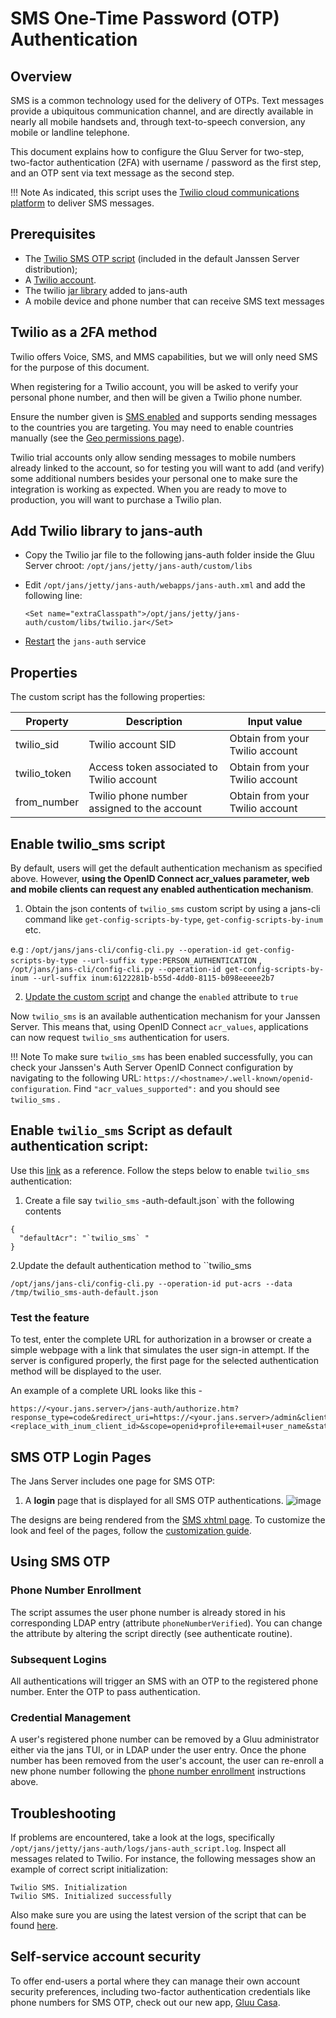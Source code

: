 # SMS One-Time Password (OTP) Authentication

## Overview 
SMS is a common technology used for the delivery of OTPs. Text messages provide a ubiquitous communication channel, and are directly available in nearly all mobile handsets and, through text-to-speech conversion, any mobile or landline telephone. 

This document explains how to configure the Gluu Server for two-step, two-factor authentication (2FA) with username / password as the first step, and an OTP sent via text message as the second step. 

!!! Note
    As indicated, this script uses the [Twilio cloud communications platform](https://www.twilio.com) to deliver SMS messages.     
    
## Prerequisites 

- The [Twilio SMS OTP script](https://github.com/JanssenProject/jans/blob/main/docs/script-catalog/person_authentication/twilio-2fa/twilio2FA.py) (included in the default Janssen Server distribution);   
- A [Twilio account](https://www.twilio.com/).     
- The twilio [jar library](http://search.maven.org/remotecontent?filepath=com/twilio/sdk/twilio/7.17.6/twilio-7.17.6.jar) added to jans-auth
- A mobile device and phone number that can receive SMS text messages
    

## Twilio as a 2FA method

Twilio offers Voice, SMS, and MMS capabilities, but we will only need SMS for the purpose of this document. 

When registering for a Twilio account, you will be asked to verify your personal phone number, and then will be given a Twilio phone number. 

Ensure the number given is [SMS enabled](https://support.twilio.com/hc/en-us/articles/223183068-Twilio-international-phone-number-availability-and-their-capabilities) and supports sending messages to the countries you are targeting. You may need to enable countries manually (see the [Geo permissions page](https://www.twilio.com/console/sms/settings/geo-permissions)).

Twilio trial accounts only allow sending messages to mobile numbers already linked to the account, so for testing you will want to add (and verify) some additional numbers besides your personal one to make sure the integration is working as expected. When you are ready to move to production, you will want to purchase a Twilio plan.

## Add Twilio library to jans-auth

- Copy the Twilio jar file to the following jans-auth folder inside the Gluu Server chroot: `/opt/jans/jetty/jans-auth/custom/libs` 

- Edit `/opt/jans/jetty/jans-auth/webapps/jans-auth.xml` and add the following line:

    ```
    <Set name="extraClasspath">/opt/jans/jetty/jans-auth/custom/libs/twilio.jar</Set>
    ```
    
- [Restart](../../../janssen-server/vm-ops/restarting-services.md#restart) the `jans-auth` service
## Properties

The custom script has the following properties:    

|	Property	|	Description		| Input value     |
|-----------------------|-------------------------------|---------------|
|twilio_sid		|Twilio account SID		| Obtain from your Twilio account|
|twilio_token		|Access token associated to Twilio account| Obtain from your Twilio account|
|from_number            |Twilio phone number assigned to the account| Obtain from your Twilio account|


## Enable twilio_sms script

By default, users will get the default authentication mechanism as specified above. However, **using the OpenID Connect acr_values parameter, web and mobile clients can request any enabled authentication mechanism**.

1. Obtain the json contents of `twilio_sms` custom script by using a jans-cli command like `get-config-scripts-by-type`, `get-config-scripts-by-inum` etc.

e.g : `/opt/jans/jans-cli/config-cli.py --operation-id get-config-scripts-by-type --url-suffix type:PERSON_AUTHENTICATION` , `/opt/jans/jans-cli/config-cli.py --operation-id get-config-scripts-by-inum --url-suffix inum:6122281b-b55d-4dd0-8115-b098eeeee2b7`

2. [Update the custom script](https://github.com/JanssenProject/jans-cli/blob/vreplace-janssen-version/docs/cli/cli-custom-scripts.md#update-an-existing-custom-script) and change the `enabled` attribute to `true`  

Now `twilio_sms` is an available authentication mechanism for your Janssen Server. This means that, using OpenID Connect `acr_values`, applications can now request `twilio_sms` authentication for users.

!!! Note
    To make sure `twilio_sms` has been enabled successfully, you can check your Janssen's Auth Server OpenID Connect
    configuration by navigating to the following URL: `https://<hostname>/.well-known/openid-configuration`.
    Find `"acr_values_supported":` and you should see `twilio_sms` .

## Enable `twilio_sms` Script as default authentication script:
Use this [link](https://github.com/JanssenProject/jans-cli-tui/blob/vreplace-janssen-version/docs/cli/cli-default-authentication-method.md) as a reference.
Follow the steps below to enable `twilio_sms` authentication:
1. Create a file say `twilio_sms` -auth-default.json` with the following contents
```
{
  "defaultAcr": "`twilio_sms` "
}
```
2.Update the default authentication method to ``twilio_sms` `
```
/opt/jans/jans-cli/config-cli.py --operation-id put-acrs --data /tmp/twilio_sms-auth-default.json
```



    
    
### Test the feature 
To test, enter the complete URL for authorization in a browser or create a simple webpage with a link that simulates the user sign-in attempt. If the server is configured properly, the first page for the selected authentication method will be displayed to the user.

An example of a complete URL looks like this -
```
https://<your.jans.server>/jans-auth/authorize.htm?response_type=code&redirect_uri=https://<your.jans.server>/admin&client_id=<replace_with_inum_client_id>&scope=openid+profile+email+user_name&state=faad2cdjfdddjfkdf&nonce=dajdffdfsdcfff
```

## SMS OTP Login Pages

The Jans Server includes one page for SMS OTP:

1. A **login** page that is displayed for all SMS OTP authentications. 
![image](https://github.com/JanssenProject/jans/assets/12072533/3a8feb9b-8e4f-46ba-b524-cd5e89113c6c)



The designs are being rendered from the [SMS xhtml page](https://github.com/JanssenProject/jans/blob/main/jans-auth-server/server/src/main/webapp/auth/otp_sms/otp_sms.xhtml). To customize the look and feel of the pages, follow the [customization guide](https://github.com/JanssenProject/jans/blob/main/docs/admin/developer/customization/customize-web-pages.md).


## Using SMS OTP

### Phone Number Enrollment

The script assumes the user phone number is already stored in his corresponding LDAP entry (attribute `phoneNumberVerified`). You can change the attribute by altering the script directly (see authenticate routine).

### Subsequent Logins
All <!--subsequent--> authentications will trigger an SMS with an OTP to the registered phone number. Enter the OTP to pass authentication. 

### Credential Management
    
A user's registered phone number can be removed by a Gluu administrator either via the jans TUI, or in LDAP under the user entry. Once the phone number has been removed from the user's account, the user can re-enroll a new phone number following the [phone number enrollment](#phone-number-enrollment) instructions above. 

## Troubleshooting    
If problems are encountered, take a look at the logs, specifically `/opt/jans/jetty/jans-auth/logs/jans-auth_script.log`. Inspect all messages related to Twilio. For instance, the following messages show an example of correct script initialization:

```
Twilio SMS. Initialization
Twilio SMS. Initialized successfully
```

Also make sure you are using the latest version of the script that can be found [here](https://github.com/JanssenProject/jans/blob/main/docs/script-catalog/person_authentication/twilio-2fa/twilio2FA.py).

## Self-service account security

To offer end-users a portal where they can manage their own account security preferences, including two-factor authentication credentials like phone numbers for SMS OTP, check out our new app, [Gluu Casa](https://casa.gluu.org). 
